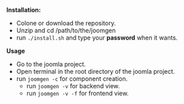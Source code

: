 **Installation:**
+ Colone or download the repository.
+ Unzip and cd /path/to/the/joomgen
+ run `./install.sh` and type your **password** when it wants.


**Usage**
+ Go to the joomla project.
+ Open terminal in the root directory of the joomla project.
+ run `joomgen -c` for component creation.
	* run `joomgen -v` for backend view.
	* run `joomgen -v -f` for frontend view.
	